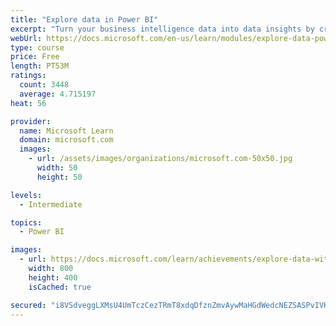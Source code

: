 ```yaml
---
title: "Explore data in Power BI"
excerpt: "Turn your business intelligence data into data insights by creating and configuring Power BI dashboards."
webUrl: https://docs.microsoft.com/en-us/learn/modules/explore-data-power-bi/
type: course
price: Free
length: PT53M
ratings:
  count: 3448
  average: 4.715197
heat: 56

provider:
  name: Microsoft Learn
  domain: microsoft.com
  images:
    - url: /assets/images/organizations/microsoft.com-50x50.jpg
      width: 50
      height: 50

levels:
  - Intermediate

topics:
  - Power BI

images:
  - url: https://docs.microsoft.com/learn/achievements/explore-data-with-power-bi-desktop-social.png
    width: 800
    height: 400
    isCached: true

secured: "i8VSdveggLXMsU4UmTczCezTRmT8xdqDfznZmvAywMaHGdWedcNEZSASPvIVHz0ZTeoFGPJq6WhXKvpighT5KlEEYqaG0BzhqfNB/I8Cy6F9FKF/V+XqpQkG+nnfeTcPVowDXKVGGC1lE1kcBvlGYiDyr29xk7zoJmdkRi0soH836cFvIyc8Y6mUAcw/SIkfyXRwPT720GggdHvXyf1Yz8LYUqCbE7LOo+WqhfiQ2eT5qsxlzywQKe+dxianNPp/hpbY0YDPy18vrG71w8i+g3tRm/ulhVC6IM9HBNkcA+8CQPjY3QSwmMfP55Z6PiF5Dt3vHjv5TEp831Wskpj80FiYmg1tD0waepm3XRDw20TPfdb1lpvqcF22Uk3BMRNGPQ4KeK0DUUg4IiTy6uT0EfJrw7fgwhuD0dUA/hIBIbI=;ENG0l/xKp/rUkGIYRkTEUQ=="
---
```


